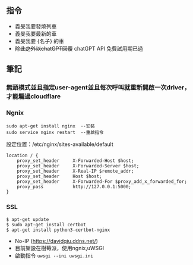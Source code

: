 ## 指令

- 義旻我要發燒列車
- 義旻我要最新的車
- 義旻我要 {名子} 的車
- ~~除此之外以chatGPT回覆~~ chatGPT API 免費試用期已過

## 筆記
### 無頭模式並且指定user-agent並且每次呼叫就重新開啟一次driver，才能騙過cloudflare
### Ngnix
```
sudo apt-get install nginx  --安裝
sudo service nginx restart  --重啟指令
```
設定位置：/etc/nginx/sites-available/default
```
location / {
    proxy_set_header     X-Forwarded-Host $host;
    proxy_set_header     X-Forwarded-Server $host;
    proxy_set_header     X-Real-IP $remote_addr;
    proxy_set_header     Host $host;
    proxy_set_header     X-Forwarded-For $proxy_add_x_forwarded_for;
    proxy_pass           http://127.0.0.1:5000;
}
```
### SSL
```
$ apt-get update
$ sudo apt-get install certbot
$ apt-get install python3-certbot-nginx
```
- No-IP (https://davidqiu.ddns.net/)
- 目前架設在樹莓派，使用ngnix,uWSGI
- 啟動指令 `uwsgi --ini uwsgi.ini`
